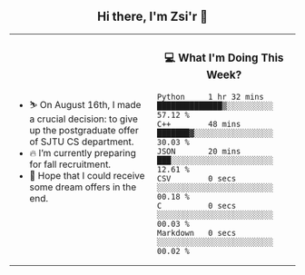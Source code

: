 <h2 align="center"> Hi there, I'm Zsi'r 👋 </h2>

<table>
    <tr>
        <td valign="center" width="50%">
            <ul>
                <li> ⛷️ On August 16th, I made a crucial decision: to give up the postgraduate offer of SJTU CS department.</li>
                <li> 🔥 I’m currently preparing for fall recruitment.</li>
                <li> 🙏 Hope that I could receive some dream offers in the end.</li>
            </ul>
        </td>
       <td valign="top" width="50%">

<h3 align="center"> 💻 What I'm Doing This Week? </h3>

<!--START_SECTION:waka-->

```text
Python     1 hr 32 mins    ██████████████▒░░░░░░░░░░   57.12 %
C++        48 mins         ███████▓░░░░░░░░░░░░░░░░░   30.03 %
JSON       20 mins         ███░░░░░░░░░░░░░░░░░░░░░░   12.61 %
CSV        0 secs          ░░░░░░░░░░░░░░░░░░░░░░░░░   00.18 %
C          0 secs          ░░░░░░░░░░░░░░░░░░░░░░░░░   00.03 %
Markdown   0 secs          ░░░░░░░░░░░░░░░░░░░░░░░░░   00.02 %
```

<!--END_SECTION:waka-->
</td></tr>
</table>
